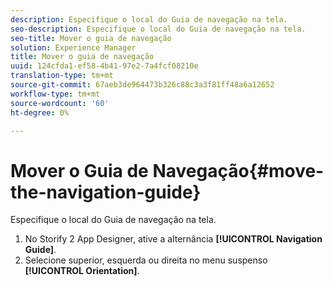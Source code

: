 ```yaml
---
description: Especifique o local do Guia de navegação na tela.
seo-description: Especifique o local do Guia de navegação na tela.
seo-title: Mover o guia de navegação
solution: Experience Manager
title: Mover o guia de navegação
uuid: 124cfda1-ef58-4b41-97e2-7a4fcf08210e
translation-type: tm+mt
source-git-commit: 67aeb3de964473b326c88c3a3f81ff48a6a12652
workflow-type: tm+mt
source-wordcount: '60'
ht-degree: 0%

---
```



# Mover o Guia de Navegação{#move-the-navigation-guide}

Especifique o local do Guia de navegação na tela.

1. No Storify 2 App Designer, ative a alternância **[!UICONTROL Navigation Guide]**.
1. Selecione superior, esquerda ou direita no menu suspenso **[!UICONTROL Orientation]**.
